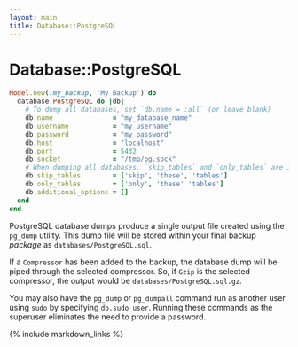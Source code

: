 ```yaml
---
layout: main
title: Database::PostgreSQL
---
```


Database::PostgreSQL
====================

``` rb
Model.new(:my_backup, 'My Backup') do
  database PostgreSQL do |db|
    # To dump all databases, set `db.name = :all` (or leave blank)
    db.name               = "my_database_name"
    db.username           = "my_username"
    db.password           = "my_password"
    db.host               = "localhost"
    db.port               = 5432
    db.socket             = "/tmp/pg.sock"
    # When dumping all databases, `skip_tables` and `only_tables` are ignored.
    db.skip_tables        = ['skip', 'these', 'tables']
    db.only_tables        = ['only', 'these' 'tables']
    db.additional_options = []
  end
end
```

PostgreSQL database dumps produce a single output file created using the `pg_dump` utility.
This dump file will be stored within your final backup _package_ as `databases/PostgreSQL.sql`.

If a `Compressor` has been added to the backup, the database dump will be piped through
the selected compressor. So, if `Gzip` is the selected compressor, the output would be `databases/PostgreSQL.sql.gz`.

You may also have the `pg_dump` or `pg_dumpall` command run as another user using `sudo` by specifying `db.sudo_user`.
Running these commands as the superuser eliminates the need to provide a password.

{% include markdown_links %}
